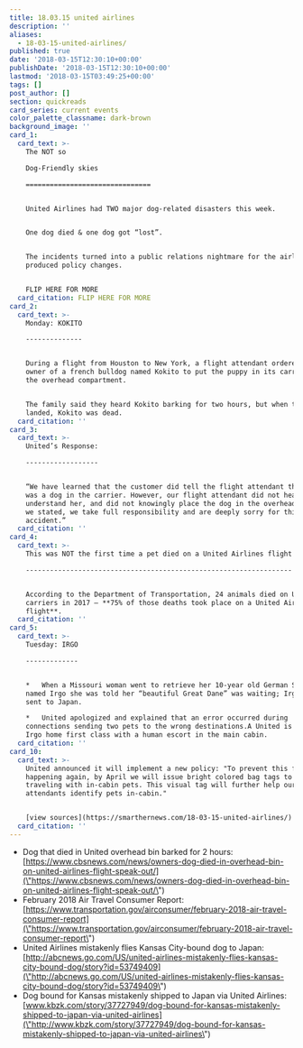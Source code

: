 ```yaml
---
title: 18.03.15 united airlines
description: ''
aliases:
  - 18-03-15-united-airlines/
published: true
date: '2018-03-15T12:30:10+00:00'
publishDate: '2018-03-15T12:30:10+00:00'
lastmod: '2018-03-15T03:49:25+00:00'
tags: []
post_author: []
section: quickreads
card_series: current events
color_palette_classname: dark-brown
background_image: ''
card_1:
  card_text: >-
    The NOT so  

    Dog-Friendly skies

    ===============================


    United Airlines had TWO major dog-related disasters this week.


    One dog died & one dog got “lost”.


    The incidents turned into a public relations nightmare for the airline &
    produced policy changes.


    FLIP HERE FOR MORE
  card_citation: FLIP HERE FOR MORE
card_2:
  card_text: >-
    Monday: KOKITO

    --------------


    During a flight from Houston to New York, a flight attendant ordered the
    owner of a french bulldog named Kokito to put the puppy in its carrier in
    the overhead compartment.


    The family said they heard Kokito barking for two hours, but when the plane
    landed, Kokito was dead.
  card_citation: ''
card_3:
  card_text: >-
    United’s Response:

    ------------------


    “We have learned that the customer did tell the flight attendant that there
    was a dog in the carrier. However, our flight attendant did not hear or
    understand her, and did not knowingly place the dog in the overhead bin. As
    we stated, we take full responsibility and are deeply sorry for this tragic
    accident.”
  card_citation: ''
card_4:
  card_text: >-
    This was NOT the first time a pet died on a United Airlines flight

    ------------------------------------------------------------------


    According to the Department of Transportation, 24 animals died on U.S.
    carriers in 2017 – **75% of those deaths took place on a United Airlines
    flight**.
  card_citation: ''
card_5:
  card_text: >-
    Tuesday: IRGO

    -------------


    *   When a Missouri woman went to retrieve her 10-year old German Shepard
    named Irgo she was told her “beautiful Great Dane” was waiting; Irgo was
    sent to Japan.

    *   United apologized and explained that an error occurred during
    connections sending two pets to the wrong destinations.A United is flying
    Irgo home first class with a human escort in the main cabin.
  card_citation: ''
card_10:
  card_text: >-
    United announced it will implement a new policy: "To prevent this from
    happening again, by April we will issue bright colored bag tags to customers
    traveling with in-cabin pets. This visual tag will further help our flight
    attendants identify pets in-cabin."


    [view sources](https://smarthernews.com/18-03-15-united-airlines/)
  card_citation: ''
---
```

*   Dog that died in United overhead bin barked for 2 hours: [https://www.cbsnews.com/news/owners-dog-died-in-overhead-bin-on-united-airlines-flight-speak-out/](\"https://www.cbsnews.com/news/owners-dog-died-in-overhead-bin-on-united-airlines-flight-speak-out/\")
*   February 2018 Air Travel Consumer Report: [https://www.transportation.gov/airconsumer/february-2018-air-travel-consumer-report](\"https://www.transportation.gov/airconsumer/february-2018-air-travel-consumer-report\")
*   United Airlines mistakenly flies Kansas City-bound dog to Japan: [http://abcnews.go.com/US/united-airlines-mistakenly-flies-kansas-city-bound-dog/story?id=53749409](\"http://abcnews.go.com/US/united-airlines-mistakenly-flies-kansas-city-bound-dog/story?id=53749409\")
*   Dog bound for Kansas mistakenly shipped to Japan via United Airlines: [www.kbzk.com/story/37727949/dog-bound-for-kansas-mistakenly-shipped-to-japan-via-united-airlines](\"http://www.kbzk.com/story/37727949/dog-bound-for-kansas-mistakenly-shipped-to-japan-via-united-airlines\")